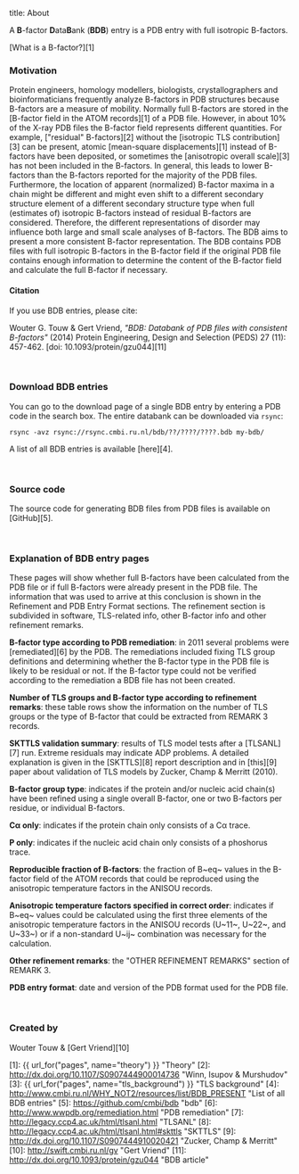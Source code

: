 title: About

A **B**-factor **D**ata**B**ank (**BDB**) entry is a PDB entry with full
isotropic B-factors.

[What is a B-factor?][1]


### <a name="motivation"></a>Motivation
Protein engineers, homology modellers, biologists, crystallographers and
bioinformaticians frequently analyze B-factors in PDB structures because
B-factors are a measure of mobility. Normally full B-factors are stored in
the [B-factor field in the ATOM records][1] of a PDB file. However, in about
10% of the X-ray PDB files the B-factor field represents different quantities.
For example, ["residual" B-factors][2] without the
[isotropic TLS contribution][3] can be present, atomic
[mean-square displacements][1] instead of B-factors have been deposited,
or sometimes the [anisotropic overall scale][3] has not been included in the
B-factors. In general, this leads to lower B-factors than the B-factors
reported for the majority of the PDB files. Furthermore, the location of
apparent (normalized) B-factor maxima in a chain might be different
and might even shift to a different secondary structure element of a different
secondary structure type when full (estimates of) isotropic B-factors instead
of residual B-factors are considered.
Therefore, the different representations of disorder may influence both large
and small scale analyses of B-factors. The BDB aims to present a more
consistent B-factor representation.
The BDB contains PDB files with full isotropic B-factors in the
B-factor field if the original PDB file contains enough information to
determine the content of the B-factor field and calculate the full B-factor
if necessary.

#### <a name="reference"></a>Citation
If you use BDB entries, please cite:

Wouter G. Touw & Gert Vriend,
*"BDB: Databank of PDB files with consistent B-factors"* (2014)
Protein Engineering, Design and Selection (PEDS) 27 (11): 457-462.
[doi: 10.1093/protein/gzu044][11]

</br>

### <a name="download"></a>Download BDB entries
You can go to the download page of a single BDB entry by entering a PDB code in
the search box. The entire databank can be downloaded via `rsync`:

`rsync -avz rsync://rsync.cmbi.ru.nl/bdb/??/????/????.bdb my-bdb/`

A list of all BDB entries is available [here][4].

</br>

### <a name="source"></a>Source code
The source code for generating BDB files from PDB files is available on
[GitHub][5].

</br>

### <a name="info"></a>Explanation of BDB entry pages
These pages will show whether full B-factors have been calculated from the PDB
file or if full B-factors were already present in the PDB file. The information
that was used to arrive at this conclusion is shown in the Refinement and PDB
Entry Format sections. The refinement section is subdivided in software,
TLS-related info, other B-factor info and other refinement remarks.

**B-factor type according to PDB remediation**: in 2011 several problems were
[remediated][6] by the PDB. The
remediations included fixing TLS group definitions and determining whether the
B-factor type in the PDB file is likely to be residual or not. If the B-factor
type could not be verified according to the remediation a BDB file has not been
created.

**Number of TLS groups and B-factor type according to refinement remarks**:
these table rows show the information on the number of TLS groups or the type
of B-factor that could be extracted from REMARK 3 records.

**SKTTLS validation summary**: results of TLS model tests after a [TLSANL][7]
run. Extreme residuals may indicate ADP problems. A detailed explanation is
given in the [SKTTLS][8] report description and in [this][9] paper about
validation of TLS models by Zucker, Champ & Merritt (2010).

**B-factor group type**: indicates if the protein and/or nucleic acid chain(s)
have been refined using a single overall B-factor, one or two B-factors per
residue, or individual B-factors.

**C&alpha; only**: indicates if the protein chain only consists of a C&alpha;
trace.

**P only**: indicates if the nucleic acid chain only consists of a phoshorus
trace.

**Reproducible fraction of B-factors**: the fraction of B~eq~ values
in the B-factor field of the ATOM records that could be reproduced using the
anisotropic temperature factors in the ANISOU records.

**Anisotropic temperature factors specified in correct order**: indicates if
B~eq~ values could be calculated using the first three elements of the
anisotropic temperature factors in the ANISOU records (U~11~, U~22~, and U~33~)
or if a non-standard U~ij~ combination was necessary for the calculation.

**Other refinement remarks**: the "OTHER REFINEMENT REMARKS" section of REMARK
3.

**PDB entry format**: date and version of the PDB format used for the PDB
file.


</br>


### Created by
Wouter Touw &
[Gert Vriend][10]


[1]: {{ url_for("pages", name="theory") }}  "Theory"
[2]: http://dx.doi.org/10.1107/S0907444900014736 "Winn, Isupov & Murshudov"
[3]: {{ url_for("pages", name="tls_background") }} "TLS background"
[4]: http://www.cmbi.ru.nl/WHY_NOT2/resources/list/BDB_PRESENT "List of all BDB entries"
[5]: https://github.com/cmbi/bdb "bdb"
[6]: http://www.wwpdb.org/remediation.html "PDB remediation"
[7]: http://legacy.ccp4.ac.uk/html/tlsanl.html "TLSANL"
[8]: http://legacy.ccp4.ac.uk/html/tlsanl.html#skttls "SKTTLS"
[9]: http://dx.doi.org/10.1107/S0907444910020421 "Zucker, Champ & Merritt"
[10]: http://swift.cmbi.ru.nl/gv "Gert Vriend"
[11]: http://dx.doi.org/10.1093/protein/gzu044 "BDB article"
